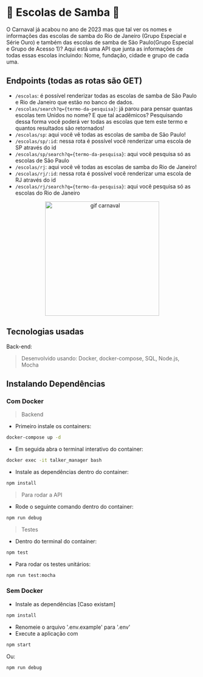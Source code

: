 # :partying_face: Escolas de Samba :confetti_ball:

O Carnaval já acabou no ano de 2023 mas que tal ver os nomes e informações das escolas de samba do Rio de Janeiro (Grupo Especial e Série Ouro) e também 
das escolas de samba de São Paulo(Grupo Especial e Grupo de Acesso 1)? 
Aqui está uma API que junta as informações de todas essas escolas incluindo: Nome, fundação, cidade e grupo de cada uma. 

## Endpoints (todas as rotas são GET)
* ```/escolas```: é possível renderizar todas as escolas de samba de São Paulo e Rio de Janeiro que estão no banco de dados.
* ```/escolas/search?q={termo-da-pesquisa}```: já parou para pensar quantas escolas tem Unidos no nome? E que tal acadêmicos? Pesquisando dessa forma você poderá ver todas as escolas que tem este termo e quantos resultados são retornados!
* ```/escolas/sp```: aqui você vê todas as escolas de samba de São Paulo! 
* ```/escolas/sp/:id```: nessa rota é possível você renderizar uma escola de SP através do id
* ```/escolas/sp/search?q={termo-da-pesquisa}```: aqui você pesquisa só as escolas de São Paulo
* ```/escolas/rj```: aqui você vê todas as escolas de samba do Rio de Janeiro! 
* ```/escolas/rj/:id```: nessa rota é possível você renderizar uma escola de RJ através do id
* ```/escolas/rj/search?q={termo-da-pesquisa}```: aqui você pesquisa só as escolas do Rio de Janeiro

<div align="center">
<img src="https://user-images.githubusercontent.com/106452876/220921797-debafa23-149e-4029-b757-3f4e38d85b67.gif" alt="gif carnaval" width="300"/>
</div>

## Tecnologias usadas
Back-end:
> Desenvolvido usando: Docker, docker-compose, SQL, Node.js, Mocha

## Instalando Dependências
### Com Docker
> Backend

* Primeiro instale os containers: 
```bash
docker-compose up -d
``` 

* Em seguida abra o terminal interativo do container: 
```bash
docker exec -it talker_manager bash
``` 

* Instale as dependências dentro do container: 
```bash
npm install
``` 

> Para rodar a API 

* Rode o seguinte comando dentro do container: 
```bash
npm run debug
```

> Testes

* Dentro do terminal do container:
```bash
npm test
``` 
* Para rodar os testes unitários: 
```bash
npm run test:mocha
```

### Sem Docker

* Instale as dependências [Caso existam]
```bash
npm install
``` 

* Renomeie o arquivo '.env.example' para '.env'
* Execute a aplicação com 
```bash
npm start
```

Ou: 

```bash
npm run debug
```
